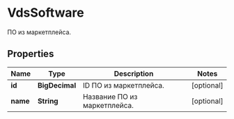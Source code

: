 

# VdsSoftware

ПО из маркетплейса.

## Properties

| Name | Type | Description | Notes |
|------------ | ------------- | ------------- | -------------|
|**id** | **BigDecimal** | ID ПО из маркетплейса. |  [optional] |
|**name** | **String** | Название ПО из маркетплейса. |  [optional] |



